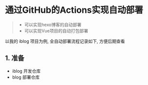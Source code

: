 # 通过GitHub的Actions实现自动部署

> - 可以实现hexo博客的自动部署
> - 可以实现Vue项目的自动打包部署

以我的 iblog 项目为例, 全自动部署流程记录如下, 方便后期查看

## 1. 准备

- iblog 开发仓库
- blog 部署仓库